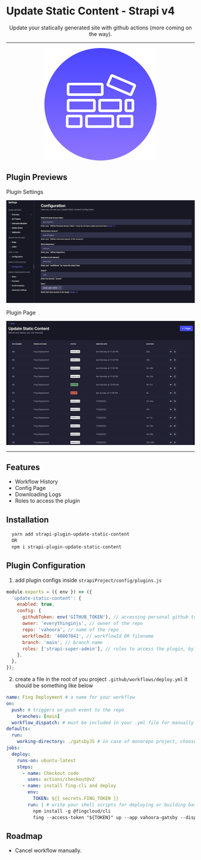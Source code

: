# Update Static Content - Strapi v4

<p align="center">Update your statically generated site with github actions (more coming on the way).</p>

---

<p align="center" width="100%">
  <img alt="strapi plugin update static content logo" src="/public/logo/strapi-plugin-update-static-content.png"/>
</p>

## Plugin Previews

Plugin Settings

<p align="center" width="100%">
  <img alt="strapi plugin update static content configuration" src="/public/previews/plugin-config.png"/>
</p>

Plugin Page

<p align="center" width="100%">
  <img alt="strapi plugin update static content plugin" src="/public/previews/plugin-page.png"/>
</p>

---

## Features

- Workflow History
- Config Page
- Downloading Logs
- Roles to access the plugin

## Installation

```bash
  yarn add strapi-plugin-update-static-content
  OR
  npm i strapi-plugin-update-static-content
```

## Plugin Configuration

1. add plugin configs inside `strapiProject/config/plugins.js`

```javascript
module.exports = ({ env }) => ({
  'update-static-content': {
    enabled: true,
    config: {
      githubToken: env('GITHUB_TOKEN'), // accessing personal github token from env file
      owner: 'everythinginjs', // owner of the repo
      repo: 'vahoora', // name of the repo
      workflowId: '40807041', // workflowId OR filename
      branch: 'main', // branch name
      roles: ['strapi-super-admin'], // roles to access the plugin, by omitting roles any user can access the plugin
    },
  },
});
```

2. create a file in the root of you project `.github/workflows/deploy.yml` it should be something like below

```yml
name: Fing Deployment # a name for your workflow
on:
  push: # triggers on push event to the repo
    branches: [main]
  workflow_dispatch: # must be included in your .yml file for manually triggering event
defaults:
  run:
    working-directory: ./gatsbyJS # in case of monorepo project, choose the subfolder
jobs:
  deploy:
    runs-on: ubuntu-latest
    steps:
      - name: Checkout code
        uses: actions/checkout@v2
      - name: install fing-cli and deploy
        env:
          TOKEN: ${{ secrets.FING_TOKEN }}
        run: | # write your shell scripts for deploying or building based on your host provider
          npm install -g @fingcloud/cli
          fing --access-token "${TOKEN}" up --app vahoora-gatsby --dispatch
```

## Roadmap

- Cancel workflow manually.
